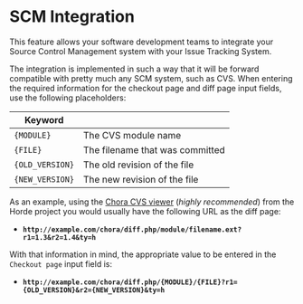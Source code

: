 # SCM Integration

This feature allows your software development teams to integrate your Source
Control Management system with your Issue Tracking System.

The integration is implemented in such a way that it will be forward
compatible with pretty much any SCM system, such as CVS. When entering the
required information for the checkout page and diff page input fields, use the
following placeholders:

| Keyword |  |
|---------|--|
| `{MODULE}` | The CVS module name |
| `{FILE}` | The filename that was committed |
| `{OLD_VERSION}` | The old revision of the file |
| `{NEW_VERSION}` | The new revision of the file |

As an example, using the [Chora CVS viewer](https://www.horde.org/apps/chora/) (*highly recommended*)
from the Horde project you would usually have the following URL as the diff page:

- **`http://example.com/chora/diff.php/module/filename.ext?r1=1.3&r2=1.4&ty=h`**

With that information in mind, the appropriate value to be entered in the `Checkout page` input field is:

- **`http://example.com/chora/diff.php/{MODULE}/{FILE}?r1={OLD_VERSION}&r2={NEW_VERSION}&ty=h`**
